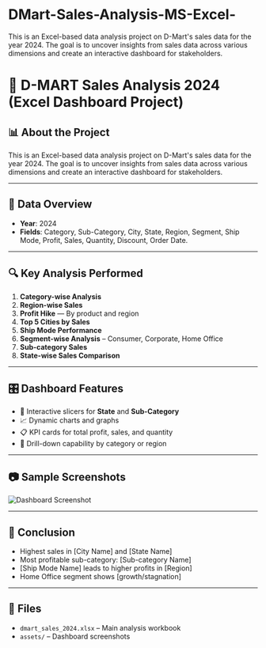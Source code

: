 # DMart-Sales-Analysis-MS-Excel-
This is an Excel-based data analysis project on D-Mart's sales data for the year 2024. The goal is to uncover insights from sales data across various dimensions and create an interactive dashboard for stakeholders.


# 🛒 D-MART Sales Analysis 2024 (Excel Dashboard Project)

## 📊 About the Project

This is an Excel-based data analysis project on D-Mart's sales data for the year 2024. The goal is to uncover insights from sales data across various dimensions and create an interactive dashboard for stakeholders.

---

## 📁 Data Overview

- **Year**: 2024
- **Fields**: Category, Sub-Category, City, State, Region, Segment, Ship Mode, Profit, Sales, Quantity, Discount, Order Date.

---

## 🔍 Key Analysis Performed

1. **Category-wise Analysis**
2. **Region-wise Sales**
3. **Profit Hike** — By product and region
4. **Top 5 Cities by Sales**
5. **Ship Mode Performance**
6. **Segment-wise Analysis** – Consumer, Corporate, Home Office
7. **Sub-category Sales**
8. **State-wise Sales Comparison**

---

## 🎛️ Dashboard Features

- 📌 Interactive slicers for **State** and **Sub-Category**
- 📈 Dynamic charts and graphs
- 📋 KPI cards for total profit, sales, and quantity
- 🔎 Drill-down capability by category or region

---

## 📷 Sample Screenshots

![Dashboard Screenshot](assets/dashboard.png)

---

## 📌 Conclusion

- Highest sales in [City Name] and [State Name]
- Most profitable sub-category: [Sub-category Name]
- [Ship Mode Name] leads to higher profits in [Region]
- Home Office segment shows [growth/stagnation]

---

## 📂 Files

- `dmart_sales_2024.xlsx` – Main analysis workbook
- `assets/` – Dashboard screenshots
